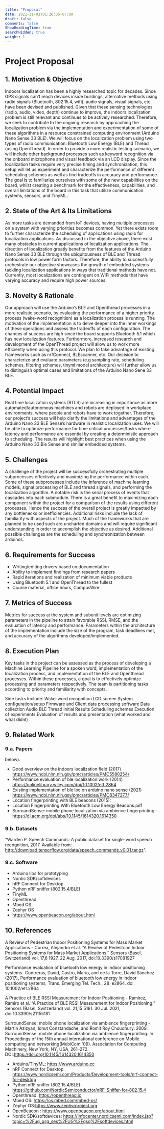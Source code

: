 ```yaml
---
title: "Proposal"
date: 2021-11-01T01:26:06-07:00
draft: false
comments: false
ShowReadingTime: true
searchHidden: true
weight: 1
---
```


# Project Proposal

## 1. Motivation & Objective

Indoors localization has been a highly researched topic for decades. Since GPS signals can’t reach devices inside buildings, alternative methods using radio signals (Bluetooth, 802.15.4, wifi), audio signals, visual signals, etc. have been devised and published. Given that these sensing technologies (radio, audio, video, depth) continue to improve, the indoors localization problem is still relevant and continues to be actively researched. Therefore, we seek to contribute to the ongoing research by approaching the localization problem via the implementation and experimentation of some of these algorithms in a resource constrained computing environment (Arduino Nano Sense 33 BLE). We will focus on the localization problem using two types of radio communication: Bluetooth Low Energy (BLE) and Thread (using OpenThread). 
In order to provide a more realistic testing scenario, we will include other background processes such as keyword recognition via the onboard microphone and visual feedback via an LCD display. Since the localization tasks require very precise timing and synchronization, this setup will let us experiment and characterize the performance of different scheduling schemes as well as find tradeoffs in accuracy and performance. The goal is to familiarize ourselves with some of the new capabilities on the board, whilst creating a benchmark for the effectiveness, capabilities, and overall limitations of the board in this task that utilize communication systems, sensors, and TinyML. 


## 2. State of the Art & Its Limitations

As more tasks are demanded from IoT devices, having multiple processes on a system with varying priorities becomes common. Yet there exists room to further characterize the scheduling of applications using radio for localization applications. As discussed in the objective above, there exist many obstacles in current applications of localization applications. The direction of localization greatly benefits from the features of the Arduino Nano Sense 33 BLE through the ubiquitousness of BLE and Thread protocols in low power form factors. Therefore, the ability to successfully orchestrate our objective showcases the growth of embedded systems tackling localization applications in ways that traditional methods have not. Currently, most localizations are contingent on WiFi methods that have varying accuracy and require high power sources. 


## 3. Novelty & Rationale

Our approach will use the Arduino’s BLE and Openthread processes in a more realistic scenario, by evaluating the performance of a higher priority process (wake-word recognition) as a localization process is running. The motivation of the implementation is to delve deeper into the inner workings of these operations and assess the tradeoffs of each configuration. The chances of success are high since the board supports Bluetooth 5.1 which has new localization features. Furthermore, increased research and development of the OpenThread project will allow us to work more efficiently when using this protocol. We plan to take advantage of existing frameworks such as nrfConnect, BLEscanner, etc. Our decision to characterize and evaluate parameters (e.g sampling rate, scheduling schemes, filtering schemes, tinyml model architecture) will further allow us to distinguish optimal cases and limitations of the Arduino Nano Sene 33 BLE.

## 4. Potential Impact

Real time localization systems (RTLS) are increasing in importance as more automated/autonomous machines and robots are deployed in workplace environments, where people and robots have to work together. Therefore, our project’s success will help clarify the limitations and advantages of the Arduino Nano 33 BLE Sense’s hardware in realistic localization uses. 
We will be able to optimize performance for time critical processes/tasks where latency and performance are essential by creating a deterministic approach to scheduling. The results will highlight best practices when using the Arduino Nano 33 Ble Sense and similar embedded systems. 


## 5. Challenges

A challenge of the project will be successfully orchestrating multiple subprocesses effectively and maximizing the performance within each. Some of these subprocesses include the inference of machine learning models, signal processing of BLE and thread signals, and performing the localization algorithm. A notable risk is the serial process of events that cascades into each submodule. There is a great benefit to maximizing each component within the project for a comparison of the results using different processes. Hence the success of the overall project is greatly impacted by any bottlenecks or inefficiencies. Additional risks include the lack of familiarity with aspects of the project. Much of the frameworks that are planned to be used such are uncharted domains and will require significant understanding in order to accomplish the objective as desired. Additional possible challenges are the scheduling and synchronization between arduinos.

## 6. Requirements for Success

- Writing/editing drivers based on documentation
- Ability to implement findings from research papers
- Rapid iterations and realization of minimum viable products
- Using Bluetooth 5.1 and OpenThread to the fullest
- Course material, office hours, CampusWire


## 7. Metrics of Success

Metrics for success at the system and subunit levels are optimizing parameters in the pipeline to attain favorable RSSI, RMSE, and the evaluation of latency and performance. Parameters within the architecture of the implementation include the size of the program, task deadlines met, and accuracy of the algorithms developed/implemented. 


## 8. Execution Plan

Key tasks in the project can be assessed as the process of developing a Machine Learning Pipeline for a spoken word, implementation of the localization process, and implementation of the BLE and Openthread processes. Within these processes, a goal is to effectively optimize processing and parameters respectively. The team is partitioning tasks according to priority and familiarity with concepts.

Side tasks Include:
Wake-word recognition
LCD screen
System configuration/setup
Firmware and Client data processing software
Data collection
Audio
BLE
Thread
Initial Results
Scheduling schemes
Execution of experiments
Evaluation of results and presentation (what worked and what didnt)


## 9. Related Work

### 9.a. Papers

below).
- Good overview on the indoors localization field (2017) https://www.ncbi.nlm.nih.gov/pmc/articles/PMC5580254/ 
- Performance evaluation of ble localization work (2014) https://onlinelibrary.wiley.com/doi/10.1002/ett.2864
- Existing implementation of ble loc on arduino nano sense (2021) https://www.ncbi.nlm.nih.gov/pmc/articles/PMC8347277/ 
- Location fingerprinting with BLE beacons (2015):
- Location Fingerprinting With Bluetooth Low Energy Beacons.pdf 
- SurroundSense: mobile phone localization via ambience fingerprinting - https://dl.acm.org/doi/abs/10.1145/1614320.1614350


### 9.b. Datasets

"Warden P. Speech Commands: A public dataset for single-word speech recognition, 2017. Available from: http://download.tensorflow.org/data/speech_commands_v0.01.tar.gz".

### 9.c. Software

- Arduino libs for prototyping
- Nordic SDK/softdevices
- nRF Connect for Desktop
- Python nRF sniffer (802.15.4/BLE)
- TinyML
- Openthread
- Mbed OS
- Zephyr OS
- https://www.openbeacon.org/about.html 


## 10. References

A Review of Pedestrian Indoor Positioning Systems for Mass Market Applications - 
Correa, Alejandro et al. “A Review of Pedestrian Indoor Positioning Systems for Mass Market Applications.” Sensors (Basel, Switzerland) vol. 17,8 1927. 22 Aug. 2017, doi:10.3390/s17081927

Performance evaluation of bluetooth low energy in indoor positioning systems- Contreras, David, Castro, Mario, and de la Torre, David Sánchez (2017), Performance evaluation of bluetooth low energy in indoor positioning systems, Trans. Emerging Tel. Tech., 28: e2864. doi: 10.1002/ett.2864

A Practice of BLE RSSI Measurement for Indoor Positioning - Ramirez, Ramiro et al. “A Practice of BLE RSSI Measurement for Indoor Positioning.” Sensors (Basel, Switzerland) vol. 21,15 5181. 30 Jul. 2021, doi:10.3390/s21155181

SurroundSense: mobile phone localization via ambience fingerprinting - Martin Azizyan, Ionut Constandache, and Romit Roy Choudhury. 2009. SurroundSense: mobile phone localization via ambience fingerprinting. In Proceedings of the 15th annual international conference on Mobile computing and networking(MobiCom '09). Association for Computing Machinery, New York, NY, USA, 261–272. DOI:https://doi.org/10.1145/1614320.1614350

- Arduino/TinyML: https://www.arduino.cc 
- nRF Connect for Desktop: https://www.nordicsemi.com/Products/Development-tools/nrf-connect-for-desktop
- Python nRF sniffer (802.15.4/BLE): https://github.com/NordicSemiconductor/nRF-Sniffer-for-802.15.4
- Openthread: https://openthread.io
- Mbed OS: https://os.mbed.com/mbed-os/
- Zephyr OS:https://www.zephyrproject.org
- OpenBeacon : https://www.openbeacon.org/about.html 
- Nordic SDK/softdevices: https://infocenter.nordicsemi.com/index.jsp?topic=%2Fug_gsg_ses%2FUG%2Fgsg%2Fsoftdevices.html


